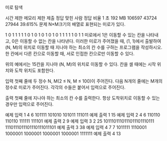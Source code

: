 미로 탐색
 
시간 제한	메모리 제한	제출	정답	맞힌 사람	정답 비율
1 초	192 MB	106597	43724	27944	39.615%
문제
N×M크기의 배열로 표현되는 미로가 있다.

1	0	1	1	1	1
1	0	1	0	1	0
1	0	1	0	1	1
1	1	1	0	1	1
미로에서 1은 이동할 수 있는 칸을 나타내고, 0은 이동할 수 없는 칸을 나타낸다. 이러한 미로가 주어졌을 때, (1, 1)에서 출발하여 (N, M)의 위치로 이동할 때 지나야 하는 최소의 칸 수를 구하는 프로그램을 작성하시오. 한 칸에서 다른 칸으로 이동할 때, 서로 인접한 칸으로만 이동할 수 있다.

위의 예에서는 15칸을 지나야 (N, M)의 위치로 이동할 수 있다. 칸을 셀 때에는 시작 위치와 도착 위치도 포함한다.

입력
첫째 줄에 두 정수 N, M(2 ≤ N, M ≤ 100)이 주어진다. 다음 N개의 줄에는 M개의 정수로 미로가 주어진다. 각각의 수들은 붙어서 입력으로 주어진다.

출력
첫째 줄에 지나야 하는 최소의 칸 수를 출력한다. 항상 도착위치로 이동할 수 있는 경우만 입력으로 주어진다.

예제 입력 1 
4 6
101111
101010
101011
111011
예제 출력 1 
15
예제 입력 2 
4 6
110110
110110
111111
111101
예제 출력 2 
9
예제 입력 3 
2 25
1011101110111011101110111
1110111011101110111011101
예제 출력 3 
38
예제 입력 4 
7 7
1011111
1110001
1000001
1000001
1000001
1000001
1111111
예제 출력 4 
13